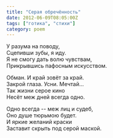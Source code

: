 ```yaml
---
title: "Серая обречённость"
date: 2012-06-09T08:05:00Z
tags: ["готика", "стихи"]
category: poem
---
```


У разума на поводу,  
Сцепивши зубы, я иду.  
Я не смогу дать волю чувствам,  
Прикрывшись пафосным искусством.

Обман. И край зовёт за край.  
Закрой глаза. Усни. Мечтай...  
Так жизни серое кино  
Несёт меж дней всегда одно.

Одно всегда -- меж лиц и судеб,  
Оно душе тюрьмою будет.  
И яркие желаний краски  
Заставит скрыть под серой маской.  
